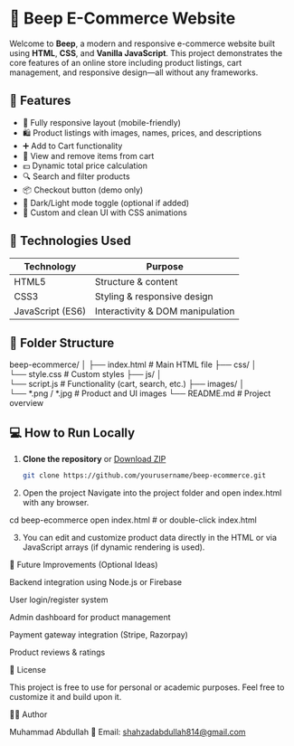 

# 🛒 Beep E-Commerce Website

Welcome to **Beep**, a modern and responsive e-commerce website built using **HTML**, **CSS**, and **Vanilla JavaScript**. This project demonstrates the core features of an online store including product listings, cart management, and responsive design—all without any frameworks.

## 🚀 Features

- 📱 Fully responsive layout (mobile-friendly)
- 🛍️ Product listings with images, names, prices, and descriptions
- ➕ Add to Cart functionality
- 🧺 View and remove items from cart
- 💵 Dynamic total price calculation
- 🔍 Search and filter products
- 📦 Checkout button (demo only)
- 🌙 Dark/Light mode toggle (optional if added)
- 🎨 Custom and clean UI with CSS animations

## 🧰 Technologies Used

| Technology      | Purpose                        |
|-----------------|--------------------------------|
| HTML5           | Structure & content            |
| CSS3            | Styling & responsive design    |
| JavaScript (ES6)| Interactivity & DOM manipulation |

## 📂 Folder Structure

beep-ecommerce/ 
 │
 ├── index.html              # Main HTML file 
├── css/ 
│   
└── style.css           # Custom styles ├── js/ 
│  
 └── script.js           # Functionality (cart, search, etc.) 
├── images/ 
│  
 └── *.png / *.jpg       # Product and UI images 
└── README.md               # Project overview

## 💻 How to Run Locally

1. **Clone the repository** or [Download ZIP](#)  
   ```bash
   git clone https://github.com/yourusername/beep-ecommerce.git

2. Open the project
Navigate into the project folder and open index.html with any browser.

cd beep-ecommerce
open index.html  # or double-click index.html


3. You can edit and customize product data directly in the HTML or via JavaScript arrays (if dynamic rendering is used).



🧪 Future Improvements (Optional Ideas)

Backend integration using Node.js or Firebase

User login/register system

Admin dashboard for product management

Payment gateway integration (Stripe, Razorpay)

Product reviews & ratings




📃 License

This project is free to use for personal or academic purposes.
Feel free to customize it and build upon it.



🙋‍♂️ Author

Muhammad Abdullah
📧 Email: shahzadabdullah814@gmail.com

